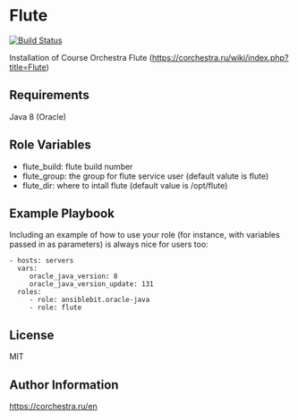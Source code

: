 Flute
=========

[![Build Status](https://ci.corchestra.ru/buildStatus/icon?job=fluteansible/master)](https://ci.corchestra.ru/job/fluteansible/job/master/)

Installation of Course Orchestra Flute (https://corchestra.ru/wiki/index.php?title=Flute)

Requirements
------------

Java 8 (Oracle)

Role Variables
--------------

* flute_build: flute build number
* flute_group: the group for flute service user (default valute is flute)
* flute_dir: where to intall flute (default value is /opt/flute)


Example Playbook
----------------

Including an example of how to use your role (for instance, with variables passed in as parameters) is always nice for users too:

    - hosts: servers
      vars:
         oracle_java_version: 8
         oracle_java_version_update: 131
      roles:
         - role: ansiblebit.oracle-java
         - role: flute

License
-------

MIT

Author Information
------------------

https://corchestra.ru/en
